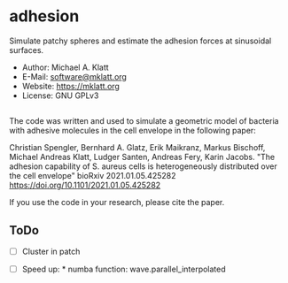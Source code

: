 # adhesion
Simulate patchy spheres and estimate the adhesion forces at sinusoidal surfaces.

* Author: Michael A. Klatt
* E-Mail: software@mklatt.org
* Website: https://mklatt.org
* License: GNU GPLv3

## 

The code was written and used to simulate a geometric model of bacteria with adhesive molecules in the cell envelope in the following paper:

Christian Spengler, Bernhard A. Glatz, Erik Maikranz, Markus Bischoff, Michael Andreas Klatt, Ludger Santen, Andreas Fery, Karin Jacobs. "The adhesion capability of S. aureus cells is heterogeneously distributed over the cell envelope" bioRxiv 2021.01.05.425282
https://doi.org/10.1101/2021.01.05.425282 

If you use the code in your research, please cite the paper.

## ToDo

* [ ] Cluster in patch
* [ ] Speed up: * numba function: wave.parallel_interpolated

